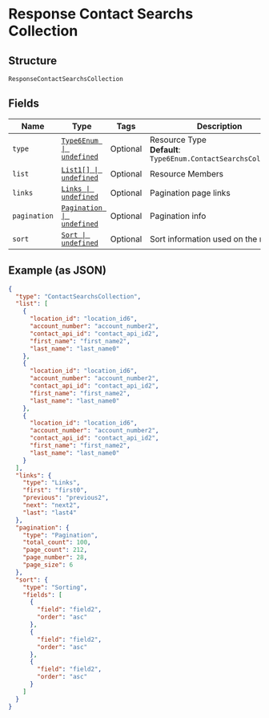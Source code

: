 
# Response Contact Searchs Collection

## Structure

`ResponseContactSearchsCollection`

## Fields

| Name | Type | Tags | Description |
|  --- | --- | --- | --- |
| `type` | [`Type6Enum \| undefined`](../../doc/models/type-6-enum.md) | Optional | Resource Type<br>**Default**: `Type6Enum.ContactSearchsCollection` |
| `list` | [`List1[] \| undefined`](../../doc/models/list-1.md) | Optional | Resource Members |
| `links` | [`Links \| undefined`](../../doc/models/links.md) | Optional | Pagination page links |
| `pagination` | [`Pagination \| undefined`](../../doc/models/pagination.md) | Optional | Pagination info |
| `sort` | [`Sort \| undefined`](../../doc/models/sort.md) | Optional | Sort information used on the results |

## Example (as JSON)

```json
{
  "type": "ContactSearchsCollection",
  "list": [
    {
      "location_id": "location_id6",
      "account_number": "account_number2",
      "contact_api_id": "contact_api_id2",
      "first_name": "first_name2",
      "last_name": "last_name0"
    },
    {
      "location_id": "location_id6",
      "account_number": "account_number2",
      "contact_api_id": "contact_api_id2",
      "first_name": "first_name2",
      "last_name": "last_name0"
    },
    {
      "location_id": "location_id6",
      "account_number": "account_number2",
      "contact_api_id": "contact_api_id2",
      "first_name": "first_name2",
      "last_name": "last_name0"
    }
  ],
  "links": {
    "type": "Links",
    "first": "first0",
    "previous": "previous2",
    "next": "next2",
    "last": "last4"
  },
  "pagination": {
    "type": "Pagination",
    "total_count": 100,
    "page_count": 212,
    "page_number": 28,
    "page_size": 6
  },
  "sort": {
    "type": "Sorting",
    "fields": [
      {
        "field": "field2",
        "order": "asc"
      },
      {
        "field": "field2",
        "order": "asc"
      },
      {
        "field": "field2",
        "order": "asc"
      }
    ]
  }
}
```

